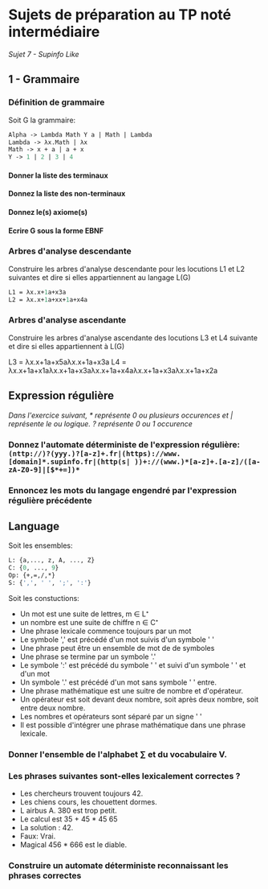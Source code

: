 # Sujets de préparation au TP noté intermédiaire

*Sujet 7 - Supinfo Like*

## 1 - Grammaire

### Définition de grammaire

Soit G la grammaire:

```Ocaml
Alpha -> Lambda Math Y a | Math | Lambda
Lambda -> λx.Math | λx
Math -> x + a | a + x
Y -> 1 | 2 | 3 | 4
```

#### Donner la liste des terminaux

#### Donnez la liste des non-terminaux

#### Donnez le(s) axiome(s)

#### Ecrire G sous la forme EBNF

### Arbres d'analyse descendante

Construire les arbres d'analyse descendante pour les locutions L1 et L2 suivantes et dire si elles appartiennent au langage L(G)

```OCaml
L1 = λx.x+1a+x3a
L2 = λx.x+1a+xx+1a+x4a
```
### Arbres d'analyse ascendante

Construire les arbres d'analyse ascendante des locutions L3 et L4 suivante et dire si elles appartiennent à L(G)

L3 = λx.x+1a+x5aλx.x+1a+x3a
L4 = λx.x+1a+x1aλx.x+1a+x3aλx.x+1a+x4aλx.x+1a+x3aλx.x+1a+x2a

## Expression régulière

*Dans l'exercice suivant, \* représente 0 ou plusieurs occurences et | représente le ou logique. ? représente 0 ou 1 occurence*

### Donnez l'automate déterministe de l'expression régulière: `(nttp://)?(yyy.)?[a-z]+.fr|(https)://www.[domain]*.supinfo.fr|(http(s| ))+://(www.)*[a-z]+.[a-z]/([a-zA-Z0-9]|[$*+=])*`

### Ennoncez les mots du langage engendré par l'expression régulière précédente

## Language
 
Soit les ensembles:
```OCAml
L: {a,..., z, A, ..., Z}
C: {0, ..., 9}
Op: {+,=,/,*}
S: {',', ' ', ';', ':'}
```

Soit les constuctions:

- Un mot est une suite de lettres, m ∈ L⁺
- un nombre est une suite de chiffre n ∈ C⁺
- Une phrase lexicale commence toujours par un mot
- Le symbole ',' est précédé d'un mot suivis d'un symbole ' '
- Une phrase peut être un ensemble de mot de de symboles
- Une phrase se termine par un symbole '.'
- Le symbole ':' est précédé du symbole ' ' et suivi d'un symbole ' ' et d'un mot
- Un symbole '.' est précédé d'un mot sans symbole ' ' entre.
- Une phrase mathématique est une suitre de nombre et d'opérateur. 
- Un opérateur est soit devant deux nombre, soit après deux nombre, soit entre deux nombre. 
- Les nombres et opérateurs sont séparé par un signe ' '
- Il est possible d'intégrer une phrase mathématique dans une phrase lexicale. 

### Donner l'ensemble de l'alphabet ∑ et du vocabulaire V.

### Les phrases suivantes sont-elles lexicalement correctes ?

- Les chercheurs trouvent toujours 42.
- Les chiens cours, les chouettent dormes.
- L airbus A. 380  est trop petit.
- Le calcul est 35 + 45 * 45 65
- La solution : 42.
- Faux: Vrai.
- Magical 456 * 666 est le diable. 

### Construire un automate déterministe reconnaissant les phrases correctes

